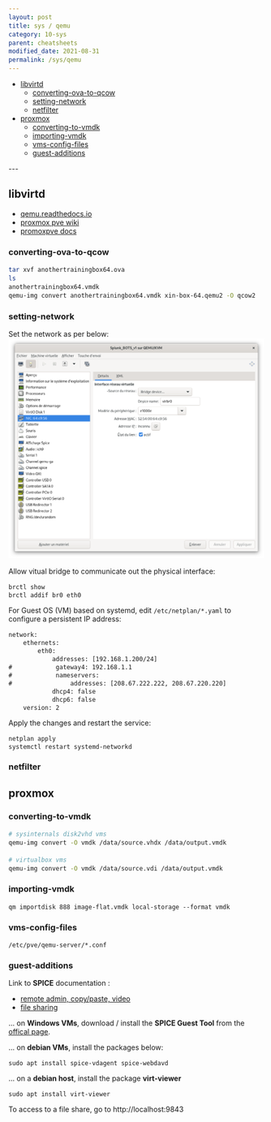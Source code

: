 ```yaml
---
layout: post
title: sys / qemu
category: 10-sys
parent: cheatsheets
modified_date: 2021-08-31
permalink: /sys/qemu
---
```


<!-- vscode-markdown-toc -->
* [libvirtd](#libvirtd)
	* [converting-ova-to-qcow](#converting-ova-to-qcow)
	* [setting-network](#setting-network)
	* [netfilter](#netfilter)
* [proxmox](#proxmox)
	* [converting-to-vmdk](#converting-to-vmdk)
	* [importing-vmdk](#importing-vmdk)
	* [vms-config-files](#vms-config-files)
	* [guest-additions](#guest-additions)

<!-- vscode-markdown-toc-config
	numbering=false
	autoSave=true
	/vscode-markdown-toc-config -->
<!-- /vscode-markdown-toc -->---

## <a name='libvirtd'></a>libvirtd

- [qemu.readthedocs.io](https://qemu.readthedocs.io/en/latest/index.html)
- [proxmox pve wiki]([https://pve.proxmox.com/wiki/Main_Page)
- [promoxpve docs](https://pve.proxmox.com/pve-docs/)

### <a name='converting-ova-to-qcow'></a>converting-ova-to-qcow
```sh
tar xvf anothertrainingbox64.ova
ls
anothertrainingbox64.vmdk
qemu-img convert anothertrainingbox64.vmdk xin-box-64.qemu2 -O qcow2
```

### <a name='setting-network'></a>setting-network

Set the network as per below:
![.](/assets/images/qemu-vm-network-settings.png)

Allow vitual bridge to communicate out the physical interface:
```
brctl show
brctl addif br0 eth0
```

For Guest OS (VM) based on systemd, edit ```/etc/netplan/*.yaml``` to configure a persistent IP address:
```
network:
    ethernets:
        eth0:
            addresses: [192.168.1.200/24]
#            gateway4: 192.168.1.1
#            nameservers:
#                addresses: [208.67.222.222, 208.67.220.220]
            dhcp4: false
            dhcp6: false
    version: 2
```

Apply the changes and restart the service:
```
netplan apply
systemctl restart systemd-networkd
```

### <a name='netfilter'></a>netfilter


## <a name='proxmox'></a>proxmox

### <a name='converting-to-vmdk'></a>converting-to-vmdk
```sh
# sysinternals disk2vhd vms
qemu-img convert -O vmdk /data/source.vhdx /data/output.vmdk

# virtualbox vms
qemu-img convert -O vmdk /data/source.vdi /data/output.vmdk
```

### <a name='importing-vmdk'></a>importing-vmdk
```
qm importdisk 888 image-flat.vmdk local-storage --format vmdk
```

### <a name='vms-config-files'></a>vms-config-files

```
/etc/pve/qemu-server/*.conf
```

### <a name='guest-additions'></a>guest-additions

Link to **SPICE** documentation :
- [remote admin, copy/paste, video](https://pve.proxmox.com/wiki/SPICE)
- [file sharing](https://pve.proxmox.com/pve-docs/pve-admin-guide.html#qm_spice_enhancements)

... on **Windows VMs**, download / install the **SPICE Guest Tool** from the [offical page](https://www.spice-space.org/download/binaries/spice-guest-tools/). 

... on **debian VMs**, install the packages below:
```
sudo apt install spice-vdagent spice-webdavd 
```

... on a **debian host**, install the package **virt-viewer**
```
sudo apt install virt-viewer
```

To access to a file share, go to http://localhost:9843